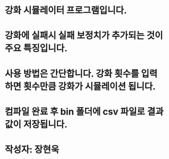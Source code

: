 # 강화 시뮬레이터 프로그램입니다.

# 강화에 실패시 실패 보정치가 추가되는 것이 주요 특징입니다.

# 사용 방법은 간단합니다. 강화 횟수를 입력하면 횟수만큼 강화가 시뮬레이션 됩니다.

# 컴파일 완료 후 bin 폴더에 csv 파일로 결과 값이 저장됩니다.

# 작성자: 장현욱
